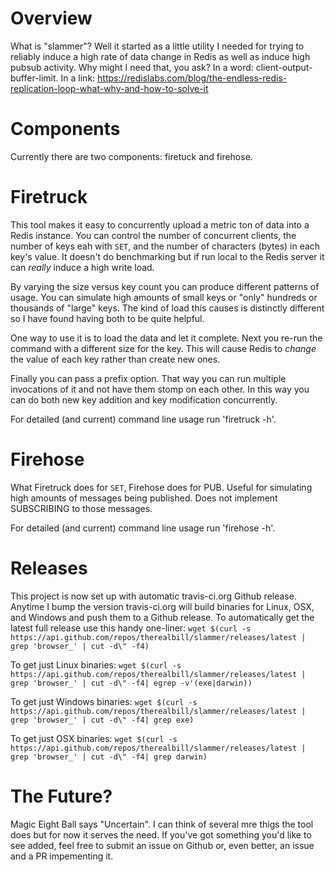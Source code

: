 # Overview

What is "slammer"? Well it started as a little utility I needed for trying to
reliably induce a high rate of data change in Redis as well as induce high
pubsub activity. Why might I need that, you ask? In a word:
client-output-buffer-limit. In a link:  https://redislabs.com/blog/the-endless-redis-replication-loop-what-why-and-how-to-solve-it


# Components

Currently there are two components: firetuck and firehose.


# Firetruck

This tool makes it easy to concurrently upload a metric ton of data into a
Redis instance. You can control the number of concurrent clients, the number of
keys eah with `SET`, and the number of characters (bytes) in each key's value.
It doesn't do benchmarking but if run local to the Redis server it can *really*
induce a high write load.

By varying the size versus key count you can produce different patterns of
usage. You can simulate high amounts of small keys or "only" hundreds or
thousands of "large" keys. The kind of load this causes is distinctly different
so I have found having both to be quite helpful.


One way to use it is to load the data and let it complete. Next you re-run the
command with a different size for the key. This will cause Redis to *change*
the value of each key rather than create new ones.

Finally you can pass a prefix option. That way you can run multiple invocations
of it and not have them stomp on each other. In this way you can do both new
key addition and key modification concurrently.

For detailed (and current) command line usage run 'firetruck -h'.


# Firehose

What Firetruck does for `SET`, Firehose does for PUB. Useful for simulating
high amounts of messages being published. Does not implement SUBSCRIBING to
those messages.

For detailed (and current) command line usage run 'firehose -h'.

# Releases
This project is now set up with automatic travis-ci.org Github release. Anytime
I bump the version travis-ci.org will build binaries for Linux, OSX, and
Windows and push them to a Github release. To automatically get the latest full release use this handy one-liner:
`wget $(curl -s https://api.github.com/repos/therealbill/slammer/releases/latest | grep 'browser_' | cut -d\" -f4)`

To get just Linux binaries:
`wget $(curl -s https://api.github.com/repos/therealbill/slammer/releases/latest | grep 'browser_' | cut -d\" -f4| egrep -v'(exe|darwin))`

To get just Windows binaries:
`wget $(curl -s https://api.github.com/repos/therealbill/slammer/releases/latest | grep 'browser_' | cut -d\" -f4| grep exe)`

To get just OSX binaries:
`wget $(curl -s https://api.github.com/repos/therealbill/slammer/releases/latest | grep 'browser_' | cut -d\" -f4| grep darwin)`

# The Future?

Magic Eight Ball says "Uncertain". I can think of several mre thigs the tool
does but for now it serves the need. If you've got something you'd like to see
added, feel free to submit an issue on Github or, even better, an issue and a
PR impementing it.




